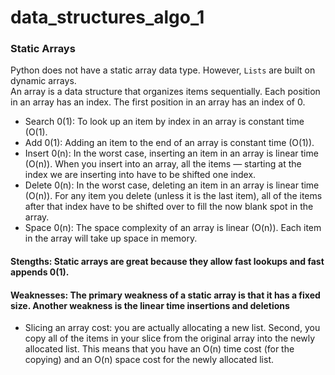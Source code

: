 # data_structures_algo_1

### Static Arrays
Python does not have a static array data type. However, ```Lists``` are built on dynamic arrays.     
An array is a data structure that organizes items sequentially. Each position in an array has an index. The first position in an array has an index of 0.

- Search 0(1): To look up an item by index in an array is constant time (O(1).    
- Add 0(1): Adding an item to the end of an array is constant time (O(1)).
- Insert 0(n): In the worst case, inserting an item in an array is linear time (O(n)). When you insert into an array, all the items — starting at the index we are inserting into have to be shifted one index.
- Delete 0(n): In the worst case, deleting an item in an array is linear time (O(n)). For any item you delete (unless it is the last item), all of the items after that index have to be shifted over to fill the now blank spot in the array. 
- Space 0(n): The space complexity of an array is linear (O(n)). Each item in the array will take up space in memory.

#### Stengths: Static arrays are great because they allow fast lookups and fast appends 0(1). 
#### Weaknesses: The primary weakness of a static array is that it has a fixed size. Another weakness is the linear time insertions and deletions

- Slicing an array cost: you are actually allocating a new list. Second, you copy all of the items in your slice from the original array into the newly allocated list. This means that you have an O(n) time cost (for the copying) and an O(n) space cost for the newly allocated list.    


